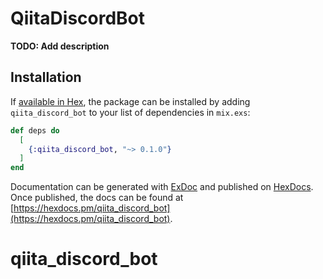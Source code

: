 # QiitaDiscordBot

**TODO: Add description**

## Installation

If [available in Hex](https://hex.pm/docs/publish), the package can be installed
by adding `qiita_discord_bot` to your list of dependencies in `mix.exs`:

```elixir
def deps do
  [
    {:qiita_discord_bot, "~> 0.1.0"}
  ]
end
```

Documentation can be generated with [ExDoc](https://github.com/elixir-lang/ex_doc)
and published on [HexDocs](https://hexdocs.pm). Once published, the docs can
be found at [https://hexdocs.pm/qiita_discord_bot](https://hexdocs.pm/qiita_discord_bot).

# qiita_discord_bot
